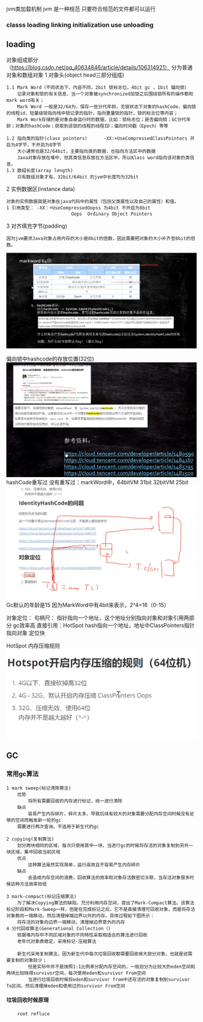 jvm类加载机制
jvm 是一种规范   只要符合规范的文件都可以运行


###   classs     loading         linking           initialization    use   unloading

## loading







对象组成部分（https://blog.csdn.net/qq_40634846/article/details/106314921）
分为普通对象和数组对象
1 对象头(object head三部分组成)

    1.1 Mark Word（不同状态下，内容不同，2bit 锁标志位，4bit gc ，1bit 偏向锁）
        记录对象和锁的有关信息，当一个对象被synchronized加锁之后围绕锁所有的操作都和mark word有关；
        Mark Word 一般是32/64为，保存一些分代年龄，无锁状态下对象的hashCode，偏向锁的线程id，轻量级锁指向栈中锁记录的指针，指向重量锁的指针，锁的标志位等内容；
        Mark Work存储的是对象自身运行时的数据，比如：锁标志位；是否偏向锁；GC分代年龄；对象的hashCode；获取到该锁的线程的线程ID；偏向时间戳（Epoch）等等

    1.2 指向类的指针(class pointers)      -XX:+UseCompressedClassPointers 开启为4字节，不开启为8字节
        大小通常也是32/64bit，主要指向类的数据，也指向方法区中的数据
        Java对象存放在堆中，但其类信息存放在方法区中，所以Klass word指向该对象的类信息。
    1.3 数组长度(array length)
        只有数组对象才有，32bit/64bit 的jvm中长度均为32bit
2 实例数据区(instance data)

    对象的实例数据就是对象在java代码中的属性（包括父类属性以及自己的属性）和值。
    1 引用类型： -XX：+UseCompressedOopss 为4bit 不开启为8bit
                            Oops  Ordinary Object Pointers

3 对齐填充字节(padding)
    
    因为jvm要求Java对象占用内存的大小是8bit的倍数，因此需要把对象的大小补齐至8bit的倍数。
![avatar](../../image/jvmObject.jpg)

偏向锁中hashcode的存放位置(32位)
![avatar](../../image/MarkWord.jpg)
hashCode重写过
        没有重写过：markWord中，64bitVM   31bit
                              32bitVM   25bit
![avatar](../../image/identifyHashCode.jpg)
Gc默认的年龄是15 因为MarkWord中有4bit来表示，2^4=16（0-15）

对象定位：
    句柄尺：            指针指向一个地址，这个地址分别指向对象和对象引用两部分     gc效率高
    直接引用：HotSpot    hash指向一个地址，地址中ClassPointers指针指向对象       定位快

HotSpot 内存压缩规则
![avatar](../../image/hotspotZip.jpg)


##  GC

### 常用gc算法
    
    1 mark sweep(标记清除算法)
        优势        
            将所有需要回收的内存进行标记，统一进行清除
        缺点
            容易产生内存碎片，碎片太多，导致后续有较大的对象需要分配内存空间时候没有足够的空间而触发新一轮的gc
        需要进行两次查询，不适用于新生代的gc
        
    2 copying(复制算法)
        划分两块相同的区域，每次只使用其中一块，当进行gc的时候将存活的对象复制到另外一块区域，集中回收当前区域
        优点
            这种算法虽然实现简单，运行高效且不容易产生内存碎片
        缺点
            会造成内存空间的浪费，回收算法的效率和对象存活数密切关联，当存活对象很多时候这种方法效率较低
        
    3 mark-compact(标记压缩算法)
        为了解决Copying算法的缺陷，充分利用内存空间，提出了Mark-Compact算法。该算法标记阶段和Mark-Sweep一样，但是在完成标记之后，它不是直接清理可回收对象，而是将存活对象都向一端移动，然后清理掉端边界以外的内存。具体过程如下图所示：
        将存活的对象向边界一端移动，清理掉边界意外的内存
    4 分代回收算法(Generational Collection（)
        依据堆内存中不同区域对象的不同特性采取相适合的算法进行回收
        老年代对象表稳定，采用标记-压缩算法
            
        新生代采用复制算法，因为新生代中每次垃圾回收都需要回收掉大部分对象，也就是说需要复制的对象较少；
            但是实际中并不是按照1:1比例来分配内存空间的，一般划分为比较大的eden空间和两块比较晓得survivor空间，每次使用eden和survivor From空间
            当进行垃圾回收时候将eden和survivor from中还存活的对象复制到survivor To区间，然后清理掉eden和使用过的survivor From空间

#### 垃圾回收时候原理
        root refluce
    





    
    